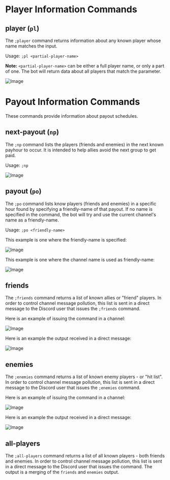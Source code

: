# Player Information Commands

## player (`pl`)
The `;player` command returns information about any known player whose name matches the input.

Usage: `;pl <partial-player-name>`

**Note:** `<partial-player-name>` can be either a full player name, or only a part of one.  The bot will return data about all players that match the parameter.

![Image](images/command_pl.png)

# Payout Information Commands
These commands provide information about payout schedules.

## next-payout (`np`)
The `;np` command lists the players (friends and enemies) in the next known payhour to occur.  It is intended to help allies avoid the next group to get paid.

Usage: `;np`

![Image](images/command_np.png)

## payout (`po`)
The `;po` command lists know players (friends and enemies) in a specific hour found by specifying a friendly-name of that payout.  If no name is specified in the command, the bot will try and use the current channel's name as a friendly-name.

Usage: `;po <friendly-name>`

This example is one where the friendly-name is specified:

![Image](images/command_po_friendly_name.png)

This example is one where the channel name is used as friendly-name:

![Image](images/command_po.png)

## friends
The `;friends` command returns a list of known allies or "friend" players.  In order to control channel message pollution, this list is sent in a direct message to the Discord user that issues the `;friends` command.

Here is an example of issuing the command in a channel:

![Image](images/command_friends_1.png)

Here is an example the output received in a direct message:

![Image](images/command_friends_output.png)

## enemies
The `;enemies` command returns a list of known enemy players - or "hit list".  In order to control channel message pollution, this list is sent in a direct message to the Discord user that issues the `;enemies` command.

Here is an example of issuing the command in a channel:

![Image](images/command_enemies_1.png)

Here is an example the output received in a direct message:

![Image](images/command_enemies_output.png)

## all-players
The `;all-players` command returns a list of all known players - both friends and enemies.  In order to control channel message pollution, this list is sent in a direct message to the Discord user that issues the command.  The output is a merging of the `friends` and `enemies` output.

